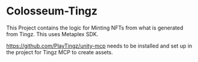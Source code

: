 # Colosseum-Tingz

This Project contains the logic for Minting NFTs from what is generated from Tingz. This uses Metaplex SDK.

https://github.com/PlayTingz/unity-mcp needs to be installed and set up in the project for Tingz MCP to create assets.

